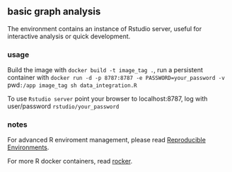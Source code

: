 ## basic graph analysis 

The environment contains an instance of Rstudio server, useful for interactive analysis or quick development.


### usage

Build the image with `docker build -t image_tag .`, run a persistent container with 
`docker run -d -p 8787:8787 -e PASSWORD=your_password -v` pwd`:/app image_tag sh data_integration.R`  

To use `Rstudio server` point your browser to localhost:8787, log with user/password `rstudio/your_password`


### notes

For advanced R enviroment management, please read [Reproducible Environments](https://environments.rstudio.com/).

For more R docker containers, read [rocker](https://www.rocker-project.org/).


